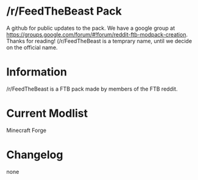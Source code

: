 /r/FeedTheBeast Pack
===============
A github for public updates to the pack. We have a google group at https://groups.google.com/forum/#!forum/reddit-ftb-modpack-creation. Thanks for reading! (/r/FeedTheBeast is a temprary name, until we decide on the official name.

Information
===============
/r/FeedTheBeast is a FTB pack made by members of the FTB reddit.

Current Modlist
===============
Minecraft Forge

Changelog
===============
none
